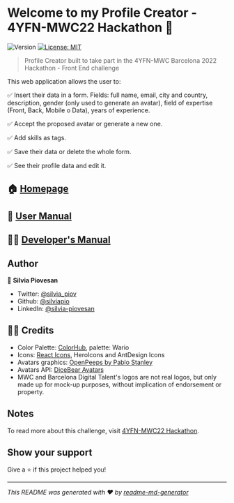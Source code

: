 # Welcome to my Profile Creator - 4YFN-MWC22 Hackathon 👋

![Version](https://img.shields.io/badge/version-1.2.0-blue.svg?cacheSeconds=2592000)
[![License: MIT](https://img.shields.io/badge/License-MIT-yellow.svg)](#)

> Profile Creator built to take part in the 4YFN-MWC Barcelona 2022 Hackathon - Front End challenge

This web application allows the user to:

✅ Insert their data in a form. Fields: full name, email, city and country, description, gender (only used to generate an avatar), field of expertise (Front, Back, Mobile o Data), years of experience.

✅ Accept the proposed avatar or generate a new one.

✅ Add skills as tags.

✅ Save their data or delete the whole form.

✅ See their profile data and edit it.

## 🏠 [Homepage](https://silviapio.github.io/mwc22)

## 🤷 [User Manual](https://github.com/silviapio/mwc22/blob/development/userManual.md)

## 👩‍💻 [Developer's Manual](https://github.com/silviapio/mwc22/blob/development/devManual.md)

## Author

👩 **Silvia Piovesan**

* Twitter: [@silvia\_piov](https://twitter.com/silvia\_piov)
* Github: [@silviapio](https://github.com/silviapio)
* LinkedIn: [@silvia-piovesan](https://linkedin.com/in/silvia-piovesan)

## 🙏🏽 Credits

* Color Palette: [ColorHub](https://www.colorhub.app), palette: Wario
* Icons: [React Icons](https://react-icons.github.io/react-icons/), HeroIcons and AntDesign Icons
* Avatars graphics: [OpenPeeps by Pablo Stanley](https://avatars.dicebear.com/styles/open-peeps)
* Avatars API: [DiceBear Avatars](https://avatars.dicebear.com/)
* MWC and Barcelona Digital Talent's logos are not real logos, but only made up for mock-up purposes, without implication of endorsement or property.

## Notes

To read more about this challenge, visit [4YFN-MWC22 Hackathon](https://nuwe.io/challenge/mwc-22-front).

## Show your support

Give a ⭐️ if this project helped you!


***
_This README was generated with ❤️ by [readme-md-generator](https://github.com/kefranabg/readme-md-generator)_
